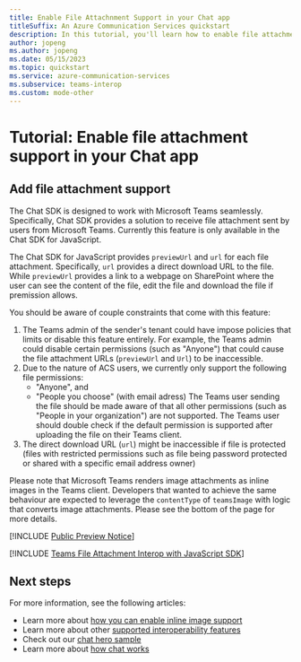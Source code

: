 ```yaml
---
title: Enable File Attachnment Support in your Chat app
titleSuffix: An Azure Communication Services quickstart
description: In this tutorial, you'll learn how to enable file attachment interoperability with the Azure Communication Chat SDK
author: jopeng
ms.author: jopeng
ms.date: 05/15/2023
ms.topic: quickstart
ms.service: azure-communication-services
ms.subservice: teams-interop
ms.custom: mode-other
---
```


# Tutorial: Enable file attachment support in your Chat app

## Add file attachment support
The Chat SDK is designed to work with Microsoft Teams seamlessly. Specifically, Chat SDK provides a solution to receive file attachment sent by users from Microsoft Teams. Currently this feature is only available in the Chat SDK for JavaScript. 

The Chat SDK for JavaScript provides `previewUrl` and `url` for each file attachment. Specifically, `url` provides a direct download URL to the file. While `previewUrl` provides a link to a webpage on SharePoint where the user can see the content of the file, edit the file and download the file if premission allows. 

You should be aware of couple constraints that come with this feature:

1. The Teams admin of the sender's tenant could have impose policies that limits or disable this feature entirely. For example, the Teams admin could disable certain permissions (such as "Anyone") that could cause the file attachment URLs (`previewUrl` and `Url`) to be inaccessible. 
2. Due to the nature of ACS users, we currently only support the following file permissions:
   - "Anyone", and
   - "People you choose" (with email adress)
   The Teams user sending the file should be made aware of that all other permissions (such as "People in your organization") are not supported. The Teams user should double check if the default permission is supported after uploading the file on their Teams client. 
3. The direct download URL (`url`) might be inaccessible if file is protected (files with restricted permissions such as file being password protected or shared with a specific email address owner)

Please note that Microsoft Teams renders image attachments as inline images in the Teams client. Developers that wanted to achieve the same behaviour are expected to leverage the `contentType` of `teamsImage` with logic that converts image attachments. Please see the bottom of the page for more details.

[!INCLUDE [Public Preview Notice](../../includes/public-preview-include.md)]

[!INCLUDE [Teams File Attachment Interop with JavaScript SDK](./includes/meeting-interop-features-file-attachment-javascript.md)]

## Next steps

For more information, see the following articles:

- Learn more about [how you can enable inline image support](./meeting-interop-features-inline-image.md)
- Learn more about other [supported interoperability features](../../concepts/interop/guest/capabilities.md)
- Check out our [chat hero sample](../../samples/chat-hero-sample.md)
- Learn more about [how chat works](../../concepts/chat/concepts.md)
